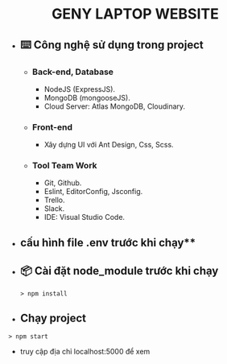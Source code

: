 <h1 align="center"><b>GENY LAPTOP WEBSITE</b></h1>

- ## ⌨️ **Công nghệ sử dụng trong project**

  - ### **Back-end, Database**
    - NodeJS (ExpressJS).
    - MongoDB (mongooseJS).
    - Cloud Server: Atlas MongoDB, Cloudinary.
  - ### **Front-end**
    - Xây dựng UI với Ant Design, Css, Scss.
  - ### **Tool Team Work**
    - Git, Github.
    - Eslint, EditorConfig, Jsconfig.
    - Trello.
    - Slack.
    - IDE: Visual Studio Code.


- ## cấu hình file .env trước khi chạy**

- ## 📦 **Cài đặt node_module trước khi chạy**
  ```
  > npm install
  ```
- ## **Chạy project**

```
> npm start
```

- truy cập địa chỉ localhost:5000 để xem
